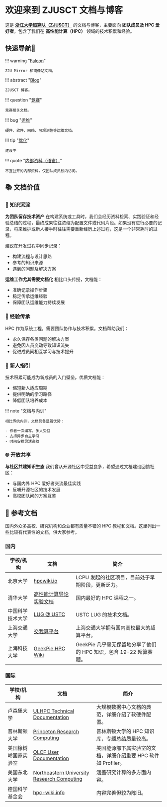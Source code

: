 <style>
h1:before {content: unset;}
h2:before {content: unset;}
h3:before {content: unset;}
h4:before {content: unset;}
h5:before {content: unset;}
</style>

# 欢迎来到 ZJUSCT 文档与博客

这是 **[浙江大学超算队（ZJUSCT）](https://zjusct.io)** 的文档与博客，主要面向 **团队成员及 HPC 爱好者**，包含了我们在 **高性能计算（HPC）** 领域的技术积累和经验。

## 快速导航🚀

<div class="grid cards" markdown>

!!! warning "[Falcon](falcon/index.md)"

    ZJU Mirror 和镜像站文档。

!!! abstract "[Blog](blog/index.md)"

    ZJUSCT 博客。

!!! question "[竞赛](competition/index.md)"

    竞赛相关文档。

!!! bug "[运维](operation/index.md)"

    硬件、软件、网络、可观测性等运维文档。

!!! tip "[优化](optimization/index.md)"

    建设中

!!! quote "[内部资料（语雀）](https://yuque.zju.edu.cn/sct)"

    不宜公开的内部资料，仅团队成员校内访问。

</div>

## 📚 文档价值

### 📝 知识沉淀

**为团队留存技术资产**
在构建系统或工具时，我们会经历资料检索、实践验证和经验总结的过程，最终成果往往浓缩为配置文件或代码片段。如果没有进行必要的记录，将来维护或新人接手时往往需要重新经历上述过程，这是一个非常耗时的过程。

建议在开发过程中同步记录：

- 构建流程与设计思路
- 参考的知识来源
- 遇到的问题及解决方案

**运维工作尤其需要文档化**
相比口头传授，文档能：

- 准确记录操作步骤
- 稳定传承运维经验
- 保障团队运维能力持续发展

### 🤝 经验传承

HPC 作为系统工程，需要团队协作与技术积累。文档帮助我们：

- 永久保存各类问题的解决方案
- 避免因人员变动导致知识流失
- 促进成员间相互学习与技术提升

### 🧭 新人指引

技术积累可能成为新成员的入门壁垒。优质文档能：

- 缩短新人适应周期
- 提供明确的学习路径
- 降低团队培养成本

!!! note "文档与内训"

    相比传统内训，文档具备显著优势：

    - 作者一次编写，多人受益
    - 支持异步自主学习
    - 时间安排灵活高效

### 🌐 开放共享

**与社区共建知识生态**
我们曾从开源社区中受益良多，希望通过文档建设回馈社区：

- 与国内外 HPC 爱好者交流最佳实践
- 反哺开源社区的技术发展
- 高校团队间的方案互鉴

## 📖 参考文档

国内外众多高校、研究机构和企业都有质量不错的 HPC 教程和文档。这里列出一些比较有代表性的文档，供大家参考。

### 国内

| 学校/机构       | 文档                                                                 | 简介                                                                 |
|------------------|------------------------------------------------------------------------------|----------------------------------------------------------------------|
| 北京大学         | [hpcwiki.io](https://hpcwiki.io/)                                           | LCPU 发起的社区项目，目前处于早期阶段，更新乏力。       |
| 清华大学         | [高性能计算导论实验文档](https://lab.cs.tsinghua.edu.cn/hpc/doc/)           | 国内最好的 HPC 课程之一。             |
| 中国科学技术大学 | [LUG @ USTC](https://docs.ustclug.org/)                                     | USTC LUG 的技术文档。                     |
| 上海交通大学     | [交我算平台](https://docs.hpc.sjtu.edu.cn/index.html)                       | 上海交通大学拥有国内高校最大的超算平台。                             |
| 上海科技大学 | [GeekPie HPC Wiki](https://hpc.geekpie.club/wiki/) | GeekPie 几乎毫无保留地分享了他们的 HPC 知识，包含 19-22 超算赛题。   |

### 国际

| 学校/机构               | 文档                                                                 | 简介                                                                 |
|--------------------------|------------------------------------------------------------------------------|----------------------------------------------------------------------|
| 卢森堡大学               | [ULHPC Technical Documentation](https://hpc-docs.uni.lu/)                   | 大规模数据中心文档的典范，详细介绍了软硬件配置。                       |
| 普林斯顿大学             | [Princeton Research Computing](https://researchcomputing.princeton.edu/support/knowledge-base) | 普林斯顿大学的 HPC 知识库，专题总结质量较高。                       |
| 美国橡树岭国家实验室     | [OLCF User Documentation](https://docs.olcf.ornl.gov/)                      | 美国能源部下属实验室的文档，详细介绍重要 HPC 软件如 Profiler。       |
| 美国东北大学             | [Northeastern University Research Computing](https://rc-docs.northeastern.edu/en/latest) | 涵盖研究计算的多方面内容。                                           |
| 德国科学基金会           | [hpc-wiki.info](https://hpc-wiki.info/hpc/HPC_Wiki)                         | 内容完善但较为陈旧。                 |
